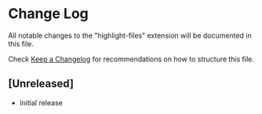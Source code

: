 # Change Log

All notable changes to the "highlight-files" extension will be documented in this file.

Check [Keep a Changelog](http://keepachangelog.com/) for recommendations on how to structure this file.

## [Unreleased]

- Initial release